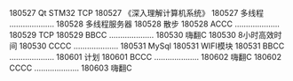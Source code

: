 180527  Qt STM32 TCP
180527  《深入理解计算机系统》
180527  多线程
....................
180528  多线程服务器
180528  散步
180528  ACCC
....................
180529  TCP
180529  BBCC
....................
180530  嗨翻C
180530  8小时高效时间
180530  CCCC
....................
180531  MySql
180531  WIFI模块
180531  BBCC
....................
180601  计划
180601  BCCC
....................
180602  嗨翻C
180602  CCCC
....................
180603  嗨翻C
